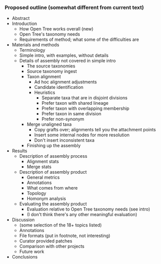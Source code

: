 
### Proposed outline (somewhat different from current text)

* Abstract
* Introduction
    * How Open Tree works overall (new)
    * Open Tree's taxonomy needs
    * Requirements of method; what some of the difficulties are
* Materials and methods
    * Terminology
    * Simple intro, with examples, without details
    * Details of assembly not covered in simple intro
        * The source taxonomies
        * Source taxonomy ingest
        * Taxon alignment
            * Ad hoc alignment adjustments
            * Candidate identification
            * Heuristics
                * Separate taxa that are in disjoint divisions
                * Prefer taxon with shared lineage
                * Prefer taxon with overlapping membership
                * Prefer taxon in same division
                * Prefer non-synonym
        * Merge unaligned taxa
            * Copy grafts over; alignments tell you the attachment points
            * Insert some internal nodes for more resolution
            * Don't insert inconsistent taxa
        * Finishing up the assembly
* Results
    * Description of assembly process
        * Alignment stats
        * Merge stats
    * Description of assembly product
        * General metrics
        * Annotations
        * What comes from where
        * Topology
        * Homonym analysis
    * Evaluating the assembly product
        * Evaluation relative to Open Tree taxonomy needs (see intro)
        * (I don't think there's any other meaningful evaluation)
* Discussion
    * (some selection of the 18+ topics listed)
    * Annotations
    * File formats (put in footnote, not interesting)
    * Curator provided patches
    * Comparison with other projects
    * Future work
* Conclusions
